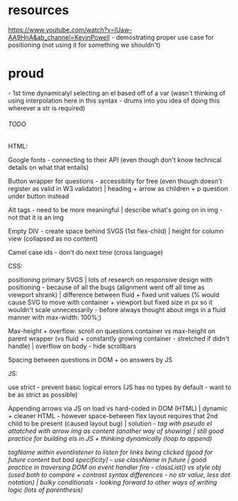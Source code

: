 # resources

https://www.youtube.com/watch?v=lUaw-AA9HnA&ab_channel=KevinPowell - demostrating proper use case for positioning (not using it for something we shouldn't)

# proud

 <!-- if (!arrow.classList.contains('invert')) {
            arrow.classList.add('invert');
        } else {
            arrow.classList.remove('invert');
        } - first time add + removing class based off of event | -->

<!-- const arrow = document.querySelector(`#${linkId} img`); --> - 1st time dynamicalyl selecting an el based off of a var (wasn't thinking of using interpolation here in this syntax - drums into you idea of doing this wherever a str is required)

###### TODO

HTML:

Google fonts <link> - connecting to their API (even though don't know technical details on what that entails)

Button wrapper for questions - accessiblity for free (even though doesn't register as valid in W3 validator) | heading + arrow as children + p question under button instead

Alt tags - need to be more meaningful | describe what's going on in img - not that it is an img

Empty DIV - create space behind SVGS (1st flex-child) | height for column view (collapsed as no content)

Camel case ids - don't do next time (cross language)

CSS:

positioning primary SVGS | lots of research on responsive design with positioning - because of all the bugs (alignment went off all time as viewport shrank) | difference between fluid + fixed unit values (% would cause SVG to move with container + viewport but fixed size in px so it wouldn't scale unnecessarily - before always thought about imgs in a fluid manner with max-width: 100%;)

Max-height + overflow: scroll on questions container vs max-height on parent wrapper (vs fluid + constantly growing container - stretched if didn't handle) | overflow on body - hide scrollbars

Spacing between questions in DOM + on answers by JS

JS:

use strict - prevent basic logical errors (JS has no types by default - want to be as strict as possible)

Appending arrows via JS on load vs hard-coded in DOM (HTML) | dynamic + cleaner HTML - however space-between flex layout requires that 2nd child to be present (caused layout bug) | solution - <i> tag with pseudo el attatched with arrow img as content (another way of showing) | still good practice for building els in JS + thinking dynamically (loop to append)

tagName within eventlistener to listen for links being clicked (good for future content but bad specificity) - use className in future | good practice in traversing DOM on event handler fire - classList() vs style obj (used both to compare + contrast syntax differences - no str value, less dot notation) | bulky conditionals - looking forward to other ways of writing logic (lots of parenthesis)
